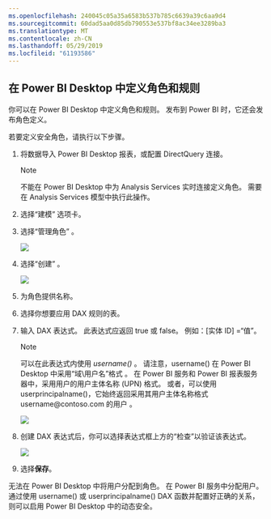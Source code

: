 ```yaml
---
ms.openlocfilehash: 240045c05a35a6583b537b785c6639a39c6aa9d4
ms.sourcegitcommit: 60dad5aa0d85db790553e537bf8ac34ee3289ba3
ms.translationtype: MT
ms.contentlocale: zh-CN
ms.lasthandoff: 05/29/2019
ms.locfileid: "61193586"
---
```

## <a name="define-roles-and-rules-in-power-bi-desktop"></a>在 Power BI Desktop 中定义角色和规则
你可以在 Power BI Desktop 中定义角色和规则。 发布到 Power BI 时，它还会发布角色定义。

若要定义安全角色，请执行以下步骤。

1. 将数据导入 Power BI Desktop 报表，或配置 DirectQuery 连接。
   
   > [!NOTE]
   > 不能在 Power BI Desktop 中为 Analysis Services 实时连接定义角色。 需要在 Analysis Services 模型中执行此操作。
   > 
   > 
1. 选择“建模”  选项卡。
2. 选择“管理角色”  。
   
   ![](./media/rls-desktop-define-roles/powerbi-desktop-security.png)
4. 选择“创建”  。
   
   ![](./media/rls-desktop-define-roles/powerbi-desktop-security-create-role.png)
5. 为角色提供名称。 
6. 选择你想要应用 DAX 规则的表。
7. 输入 DAX 表达式。 此表达式应返回 true 或 false。 例如：[实体 ID] =“值”。
   
   > [!NOTE]
   > 可以在此表达式内使用 *username()* 。 请注意，username() 在 Power BI Desktop 中采用“域\用户名”格式   。 在 Power BI 服务和 Power BI 报表服务器中，采用用户的用户主体名称 (UPN) 格式。 或者，可以使用 userprincipalname()，它始终返回采用其用户主体名称格式 username\@contoso.com 的用户   。
   > 
   > 
   
   ![](./media/rls-desktop-define-roles/powerbi-desktop-security-create-rule.png)
8. 创建 DAX 表达式后，你可以选择表达式框上方的“检查”以验证该表达式。
   
   ![](./media/rls-desktop-define-roles/powerbi-desktop-security-validate-dax.png)
9. 选择**保存**。

无法在 Power BI Desktop 中将用户分配到角色。 在 Power BI 服务中分配用户。 通过使用 username()  或 userprincipalname()  DAX 函数并配置好正确的关系，则可以启用 Power BI Desktop 中的动态安全。 


